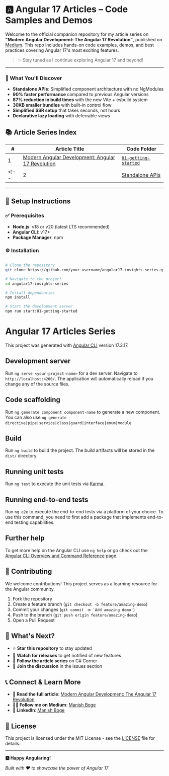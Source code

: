 # 🅰️ Angular 17 Articles – Code Samples and Demos

Welcome to the official companion repository for my article series on **"Modern Angular Development: The Angular 17 Revolution"**, published on [Medium]([https://www.medium.com/](https://medium.com/@manishboge)). This repo includes hands-on code examples, demos, and best practices covering Angular 17's most exciting features.

> ✨ Stay tuned as I continue exploring Angular 17 and beyond!

---

### 🎯 What You'll Discover

- **Standalone APIs**: Simplified component architecture with no NgModules
- **90% faster performance** compared to previous Angular versions
- **87% reduction in build times** with the new Vite + esbuild system
- **30KB smaller bundles** with built-in control flow
- **Simplified SSR setup** that takes seconds, not hours
- **Declarative lazy loading** with deferrable views

## 📚 Article Series Index

| # | Article Title | Code Folder |
|---|-----------------------------|-----------------------------|
| 1 | [Modern Angular Development: Angular 17 Revolution](https://www.c-sharpcorner.com/article/modern-angular-development-angular-17-revolution/) | [`01-getting-started`](./projects/01-getting-started/) |
<!-- | 2 | [Standalone APIs](https://www.c-sharpcorner.com/article/angular-17-standalone-apis/) | [`02-standalone-apis`](./projects/02-standalone-apis/) | -->

---

## 🧰 Setup Instructions

### ✅ Prerequisites

- **Node.js**: v18 or v20 (latest LTS recommended)
- **Angular CLI**: v17+
- **Package Manager**: npm

### ⚙️ Installation

```bash

# Clone the repository
git clone https://github.com/your-username/angular17-insights-series.git

# Navigate to the project
cd angular17-insights-series

# Install dependencies
npm install

# Start the development server
npm run start:01-getting-started

```


# Angular 17 Articles Series

This project was generated with [Angular CLI](https://github.com/angular/angular-cli) version 17.3.17.

## Development server

Run `ng serve <your-project-name>` for a dev server. Navigate to `http://localhost:4200/`. The application will automatically reload if you change any of the source files.

## Code scaffolding

Run `ng generate component component-name` to generate a new component. You can also use `ng generate directive|pipe|service|class|guard|interface|enum|module`.

## Build

Run `ng build` to build the project. The build artifacts will be stored in the `dist/` directory.

## Running unit tests

Run `ng test` to execute the unit tests via [Karma](https://karma-runner.github.io).

## Running end-to-end tests

Run `ng e2e` to execute the end-to-end tests via a platform of your choice. To use this command, you need to first add a package that implements end-to-end testing capabilities.

## Further help

To get more help on the Angular CLI use `ng help` or go check out the [Angular CLI Overview and Command Reference](https://angular.dev/cli) page.


## 🤝 Contributing

We welcome contributions! This project serves as a learning resource for the Angular community.

1. Fork the repository
2. Create a feature branch (`git checkout -b feature/amazing-demo`)
3. Commit your changes (`git commit -m 'Add amazing demo'`)
4. Push to the branch (`git push origin feature/amazing-demo`)
5. Open a Pull Request


## 🌟 What's Next?

- ⭐ **Star this repository** to stay updated
- 👀 **Watch for releases** to get notified of new features
- 📖 **Follow the article series** on C# Corner
- 💬 **Join the discussion** in the issues section

## 📞 Connect & Learn More

- **📖 Read the full article**: [Modern Angular Development: The Angular 17 Revolution](https://www.c-sharpcorner.com/article/modern-angular-development-angular-17-revolution)
- **👨‍💻 Follow me on Medium**: [Manish Boge](https://medium.com/@manishboge)
- **💼 LinkedIn**: [Manish Boge](https://www.linkedin.com/in/manishboge)

## 📄 License

This project is licensed under the MIT License - see the [LICENSE](LICENSE) file for details.

---

**🅰️ Happy Angularing!** 

*Built with ❤️ to showcase the power of Angular 17*
